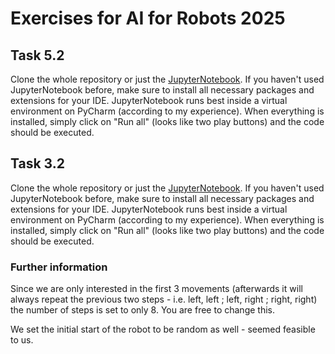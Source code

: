 # Exercises for AI for Robots 2025

## Task 5.2

Clone the whole repository or just the [JupyterNotebook](Task5/task5.2.ipynb).
If you haven't used JupyterNotebook before, make sure to install all necessary packages and extensions for your IDE.
JupyterNotebook runs best inside a virtual environment on PyCharm (according to my experience).
When everything is installed, simply click on "Run all" (looks like two play buttons) and the code should be executed.


## Task 3.2
Clone the whole repository or just the [JupyterNotebook](Task3/task3.ipynb).
If you haven't used JupyterNotebook before, make sure to install all necessary packages and extensions for your IDE.
JupyterNotebook runs best inside a virtual environment on PyCharm (according to my experience).
When everything is installed, simply click on "Run all" (looks like two play buttons) and the code should be executed.

### Further information

Since we are only interested in the first 3 movements (afterwards it will always repeat the previous two steps - i.e. left, left ; left, right ; right, right) the number of steps is set to only 8. You are free to change this.

We set the initial start of the robot to be random as well - seemed feasible to us.


